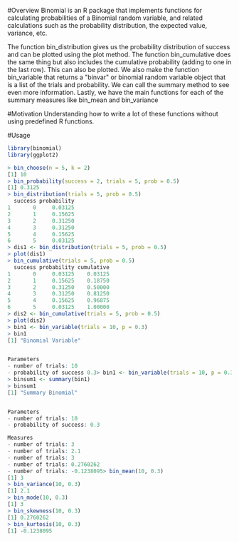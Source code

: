 #Overview
Binomial is an R package that implements functions for calculating probabilities of a Binomial random variable, and related calculations such as the probability distribution, the expected value, variance, etc.

The function bin_distribution gives us the probability distribution of success and can be plotted using the plot method.
The function bin_cumulative does the same thing but also includes the cumulative probability (adding to one in the last row). This can also be plotted.
We also make the function bin_variable that returns a "binvar" or binomial random variable object that is a list of the trials and probability. We can call the summary method to see even more information.
Lastly, we have the main functions for each of the summary measures like bin_mean and bin_variance

#Motivation
Understanding how to write a lot of these functions without using predefined R functions.

#Usage
```r
library(binomial)
library(ggplot2)

> bin_choose(n = 5, k = 2)
[1] 10
> bin_probability(success = 2, trials = 5, prob = 0.5)
[1] 0.3125
> bin_distribution(trials = 5, prob = 0.5)
  success probability
1       0     0.03125
2       1     0.15625
3       2     0.31250
4       3     0.31250
5       4     0.15625
6       5     0.03125
> dis1 <- bin_distribution(trials = 5, prob = 0.5)
> plot(dis1)
> bin_cumulative(trials = 5, prob = 0.5)
  success probability cumulative
1       0     0.03125    0.03125
2       1     0.15625    0.18750
3       2     0.31250    0.50000
4       3     0.31250    0.81250
5       4     0.15625    0.96875
6       5     0.03125    1.00000
> dis2 <- bin_cumulative(trials = 5, prob = 0.5)
> plot(dis2)
> bin1 <- bin_variable(trials = 10, p = 0.3)
> bin1
[1] "Binomial Variable"


Parameters
- number of trials: 10
- probability of success 0.3> bin1 <- bin_variable(trials = 10, p = 0.3)
> binsum1 <- summary(bin1)
> binsum1
[1] "Summary Binomial"


Parameters
- number of trials: 10
- probability of success: 0.3

Measures
- number of trials: 3
- number of trials: 2.1
- number of trials: 3
- number of trials: 0.2760262
- number of trials: -0.1238095> bin_mean(10, 0.3)
[1] 3
> bin_variance(10, 0.3)
[1] 2.1
> bin_mode(10, 0.3)
[1] 3
> bin_skewness(10, 0.3)
[1] 0.2760262
> bin_kurtosis(10, 0.3)
[1] -0.1238095
```
